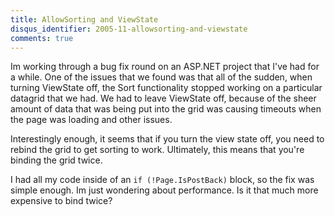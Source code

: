 ```yaml
---
title: AllowSorting and ViewState
disqus_identifier: 2005-11-allowsorting-and-viewstate
comments: true
---
```


Im working through a bug fix round on an ASP.NET project that I've had for a while. One of the issues that we found was that all of the sudden, when turning ViewState off, the Sort functionality stopped working on a particular datagrid that we had. We had to leave ViewState off, because of the sheer amount of data that was being put into the grid was causing timeouts when the page was loading and other issues.

Interestingly enough, it seems that if you turn the view state off, you need to rebind the grid to get sorting to work. Ultimately, this means that you're binding the grid twice.

I had all my code inside of an `if (!Page.IsPostBack)` block, so the fix was simple enough. Im just wondering about performance. Is it that much more expensive to bind twice?
